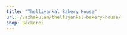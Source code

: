 ```yaml
---
title: "Thelliyankal Bakery House"
url: /vazhakulam/thelliyankal-bakery-house/
shop: Bäckerei
---
```


